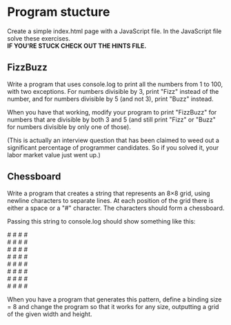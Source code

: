 # Program stucture

Create a simple index.html page with a JavaScript file.
In the JavaScript file solve these exercises.  
**IF YOU'RE STUCK CHECK OUT THE HINTS FILE.**

## FizzBuzz

Write a program that uses console.log to print all the numbers from 1 to 100, with two exceptions. For numbers divisible by 3, print "Fizz" instead of the number, and for numbers divisible by 5 (and not 3), print "Buzz" instead.

When you have that working, modify your program to print "FizzBuzz" for numbers that are divisible by both 3 and 5 (and still print "Fizz" or "Buzz" for numbers divisible by only one of those).

(This is actually an interview question that has been claimed to weed out a significant percentage of programmer candidates. So if you solved it, your labor market value just went up.)

## Chessboard

Write a program that creates a string that represents an 8×8 grid, using newline characters to separate lines. At each position of the grid there is either a space or a "#" character. The characters should form a chessboard.

Passing this string to console.log should show something like this:

 \# # # #  
\# # # #  
 \# # # #  
\# # # #  
 \# # # #  
\# # # #  
 \# # # #  
\# # # #  

When you have a program that generates this pattern, define a binding size = 8 and change the program so that it works for any size, outputting a grid of the given width and height.

